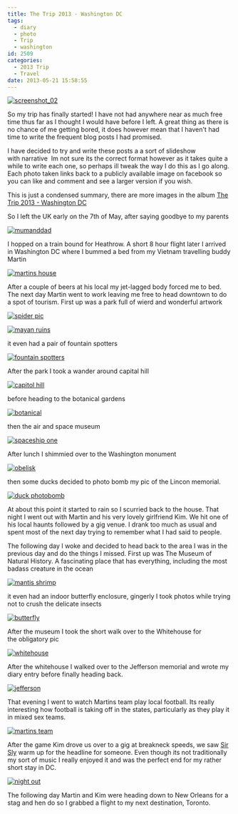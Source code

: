 ```yaml
---
title: The Trip 2013 - Washington DC
tags:
  - diary
  - photo
  - Trip
  - washington
id: 2509
categories:
  - 2013 Trip
  - Travel
date: 2013-05-21 15:58:55
---
```


[![screenshot_02](https://mikecann.co.uk/wp-content/uploads/2013/05/screenshot_02.png)](https://mikecann.co.uk/wp-content/uploads/2013/05/screenshot_02.png)

So my trip has finally started! I have not had anywhere near as much free time thus far as I thought I would have before I left. A great thing as there is no chance of me getting bored, it does however mean that I haven't had time to write the frequent blog posts I had promised.

I have decided to try and write these posts a a sort of slideshow with narrative  Im not sure its the correct format however as it takes quite a while to write each one, so perhaps ill tweak the way I do this as I go along. Each photo taken links back to a publicly available image on facebook so you can like and comment and see a larger version if you wish.

This is just a condensed summary, there are more images in the album [The Trip 2013 - Washington DC](https://www.facebook.com/media/set/?set=a.10151640158721031.1073741830.593661030&amp;type=1&amp;l=5197ba3b4a)

So I left the UK early on the 7th of May, after saying goodbye to my parents

[![mumanddad](https://mikecann.co.uk/wp-content/uploads/2013/05/mumanddad.jpg)](https://www.facebook.com/photo.php?fbid=10151640173181031&amp;set=a.10151640158721031.1073741830.593661030&amp;type=3&amp;theater)

I hopped on a train bound for Heathrow. A short 8 hour flight later I arrived in Washington DC where I bummed a bed from my Vietnam travelling buddy Martin

[![martins house](https://mikecann.co.uk/wp-content/uploads/2013/05/martins-house.jpg)](https://www.facebook.com/photo.php?fbid=10151640179236031&amp;set=a.10151640158721031.1073741830.593661030&amp;type=3&amp;theater)

After a couple of beers at his local my jet-lagged body forced me to bed. The next day Martin went to work leaving me free to head downtown to do a spot of tourism. First up was a park full of wierd and wonderful artwork

[![spider pic](https://mikecann.co.uk/wp-content/uploads/2013/05/spider-pic.jpg)](https://www.facebook.com/photo.php?fbid=10151640190041031&amp;set=a.10151640158721031.1073741830.593661030&amp;type=3&amp;theater)

[![mayan ruins](https://mikecann.co.uk/wp-content/uploads/2013/05/mayan-ruins.jpg)](https://www.facebook.com/photo.php?fbid=10151640194986031&amp;set=a.10151640158721031.1073741830.593661030&amp;type=3&amp;theater)

it even had a pair of fountain spotters

[![fountain spotters](https://mikecann.co.uk/wp-content/uploads/2013/05/fountain-spotters.jpg)](https://www.facebook.com/photo.php?fbid=10151640191006031&amp;set=a.10151640158721031.1073741830.593661030&amp;type=3&amp;theater)

After the park I took a wander around capital hill

[![capitol hill](https://mikecann.co.uk/wp-content/uploads/2013/05/capitol-hill.jpg)](https://www.facebook.com/photo.php?fbid=10151640198656031&amp;set=a.10151640158721031.1073741830.593661030&amp;type=3&amp;theater)

before heading to the botanical gardens

[![botanical](https://mikecann.co.uk/wp-content/uploads/2013/05/botanical.jpg)](https://www.facebook.com/photo.php?fbid=10151640212346031&amp;set=a.10151640158721031.1073741830.593661030&amp;type=3&amp;theater)

then the air and space museum

[![spaceship one](https://mikecann.co.uk/wp-content/uploads/2013/05/spaceship-one.jpg)](https://www.facebook.com/photo.php?fbid=10151640223256031&amp;set=a.10151640158721031.1073741830.593661030&amp;type=3&amp;theater)

After lunch I shimmied over to the Washington monument

[![obelisk](https://mikecann.co.uk/wp-content/uploads/2013/05/obelisk.jpg)](https://www.facebook.com/photo.php?fbid=10151640227906031&amp;set=a.10151640158721031.1073741830.593661030&amp;type=3&amp;theater)

then some ducks decided to photo bomb my pic of the Lincon memorial.

[![duck photobomb](https://mikecann.co.uk/wp-content/uploads/2013/05/duck-photobomb.jpg)](https://www.facebook.com/photo.php?fbid=10151640231586031&amp;set=a.10151640158721031.1073741830.593661030&amp;type=3&amp;theater)

At about this point it started to rain so I scurried back to the house. That night I went out with Martin and his very lovely girlfriend Kim. We hit one of his local haunts followed by a gig venue. I drank too much as usual and spent most of the next day trying to remember what I had said to people.

The following day I woke and decided to head back to the area I was in the previous day and do the things I missed. First up was The Museum of Natural History. A fascinating place that has everything, including the most badass creature in the ocean

[![mantis shrimp](https://mikecann.co.uk/wp-content/uploads/2013/05/mantis-shrimp.jpg)](https://www.facebook.com/photo.php?fbid=10151640234691031&amp;set=a.10151640158721031.1073741830.593661030&amp;type=3&amp;theater)

it even had an indoor butterfly enclosure, gingerly I took photos while trying not to crush the delicate insects

[![butterfly](https://mikecann.co.uk/wp-content/uploads/2013/05/butterfly.jpg)](https://www.facebook.com/photo.php?fbid=10151640242761031&amp;set=a.10151640158721031.1073741830.593661030&amp;type=3&amp;theater)

After the museum I took the short walk over to the Whitehouse for the obligatory pic

[![whitehouse](https://mikecann.co.uk/wp-content/uploads/2013/05/whitehouse.jpg)](https://www.facebook.com/photo.php?fbid=10151640243686031&amp;set=a.10151640158721031.1073741830.593661030&amp;type=3&amp;theater)

After the whitehouse I walked over to the Jefferson memorial and wrote my diary entry before finally heading back.

[![jefferson](https://mikecann.co.uk/wp-content/uploads/2013/05/jefferson.jpg)](https://www.facebook.com/photo.php?fbid=10151640246986031&amp;set=a.10151640158721031.1073741830.593661030&amp;type=3&amp;theater)

That evening I went to watch Martins team play local football. Its really interesting how football is taking off in the states, particularly as they play it in mixed sex teams.

[![martins team](https://mikecann.co.uk/wp-content/uploads/2013/05/martins-team.jpg)](https://www.facebook.com/photo.php?fbid=10151640247956031&amp;set=a.10151640158721031.1073741830.593661030&amp;type=3&amp;theater)

After the game Kim drove us over to a gig at breakneck speeds, we saw [Sir Sly](https://soundcloud.com/sirsly) warm up for the headline for someone. Even though its not traditionally my sort of music I really enjoyed it and was the perfect end for my rather short stay in DC.

[![night out](https://mikecann.co.uk/wp-content/uploads/2013/05/night-out.jpg)](https://www.facebook.com/photo.php?fbid=10151640248756031&amp;set=a.10151640158721031.1073741830.593661030&amp;type=3&amp;theater)

The following day Martin and Kim were heading down to New Orleans for a stag and hen do so I grabbed a flight to my next destination, Toronto.